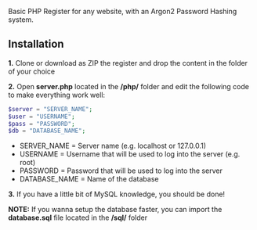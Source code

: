 Basic PHP Register for any website, with an Argon2 Password Hashing system.

## Installation

**1.** Clone or download as ZIP the register and drop the content in the folder of your choice

**2.** Open **server.php** located in the **/php/** folder and edit the following code to make everything work well:
```php
$server = "SERVER_NAME";
$user = "USERNAME";
$pass = "PASSWORD";
$db = "DATABASE_NAME";
```
- SERVER_NAME = Server name (e.g. localhost or 127.0.0.1)
- USERNAME = Username that will be used to log into the server (e.g. root)
- PASSWORD = Password that will be used to log into the server
- DATABASE_NAME = Name of the database

**3.** If you have a little bit of MySQL knowledge, you should be done!

**NOTE:** If you wanna setup the database faster, you can import the **database.sql** file located in the **/sql/** folder
